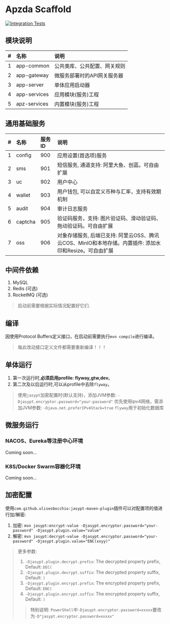 # Apzda Scaffold

[![Integration Tests](https://github.com/apzda/apzda/actions/workflows/integration.yml/badge.svg)](https://github.com/apzda/apzda/actions/workflows/integration.yml)

## 模块说明

| # | 名称           | 说明              |
|:--|:-------------|:----------------|
| 1 | app-common   | 公共类库、公共配置、网关规则  |
| 2 | app-gateway  | 微服务部署时的API网关服务器 |
| 3 | app-server   | 单体应用启动器         |
| 4 | app-services | 应用模块(服务)工程      |
| 5 | apz-services | 内置模块(服务)工程      |

## 通用基础服务

| # | 名称      | 服务ID | 说明                                                              |
|:--|:--------|:-----|:----------------------------------------------------------------|
| 1 | config  | 900  | 应用设置(首选项)服务                                                     |
| 2 | sms     | 901  | 短信服务, 通道支持: 阿里大鱼、创蓝。可自由扩展                                       |
| 3 | uc      | 902  | 用户中心                                                            |
| 4 | wallet  | 903  | 用户钱包, 可以自定义币种与汇率，支持有效期机制                                        |                                                      
| 5 | audit   | 904  | 审计日志服务                                                          |
| 6 | captcha | 905  | 验证码服务，支持: 图片验证码、滑动验证码、拖动验证码。可自由扩展                               |
| 7 | oss     | 906  | 对象存储服务, 后端已支持: 阿里云OSS、腾讯云COS、MinIO和本地存储。内置插件: 添加水印和Resize。可自由扩展 |

## 中间件依赖

1. MySQL
2. Redis (可选)
3. RocketMQ (可选)

> 启动前需要根据实际情况配置好它们.

## 编译

因使用Protocol Buffers定义接口，在启动前需要执行`mvn compile`进行编译。

> 每此改动接口定义文件都需要重新编译！！！

## 单体运行

1. 第一次运行时,**必须启用profile: flyway,gtw,dev**。
2. 第二次及以后运行时,可以从profile中去除`flyway`。

> 使用`jasypt`加密配置时(默认支持)，添加JVM参数: `-Djasypt.encryptor.password="your-password"`
> 优先使用ipv4网络，需添加JVM参数: `-Djava.net.preferIPv4Stack=true`
> `flyway`用于初始化数据库

## 微服务运行

### NACOS、Eureka等注册中心环境

Coming soon...

### K8S/Docker Swarm容器化环境

Coming soon...

## 加密配置

使用`com.github.ulisesbocchio:jasypt-maven-plugin`插件可以对配置项的值进行加/解密:

1. 加密: `mvn jasypt:encrypt-value -Djasypt.encryptor.password="your-password" -Djasypt.plugin.value="value"`
2. 解密: `mvn jasypt:decrypt-value -Djasypt.encryptor.password="your-password" -Djasypt.plugin.value="ENC(xxyy)"`

> 更多参数:
>
> 1. `-Djasypt.plugin.decrypt.prefix`: The decrypted property prefix, Default: `DEC(`
> 2. `-Djasypt.plugin.decrypt.suffix`: The decrypted property suffix, Default: `)`
> 3. `-Djasypt.plugin.encrypt.prefix`: The encrypted property prefix, Default: `ENC(`
> 4. `-Djasypt.plugin.encrypt.suffix`: The encrypted property suffix, Default: `)`
>
> > 特别说明: `PowerShell`中`-Djasypt.encryptor.password=xxxxx`要改为`-D"jasypt.encryptor.password=xxxxx"`
